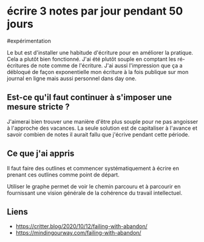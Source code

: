 # écrire 3 notes par jour pendant 50 jours
#expérimentation 

Le but est d'installer une habitude d'écriture pour en améliorer la pratique. Cela a plutôt bien fonctionné. J'ai été plutôt souple en comptant les ré-écritures de note comme de l'écriture. J'ai aussi l'impression que ça a débloqué de façon exponentielle mon écriture à la fois publique sur mon journal en ligne mais aussi personnel dans day one.

## Est-ce qu'il faut continuer à s'imposer une mesure stricte ?

J'aimerai bien trouver une manière d'être plus souple pour ne pas angoisser à l'approche des vacances. La seule solution est de capitaliser à l'avance et savoir combien de notes il aurait fallu que j'écrive pendant cette période.

## Ce que j'ai appris

Il faut faire des outlines et commencer systématiquement à écrire en prenant ces outlines comme point de départ.

Utiliser le graphe permet de voir le chemin parcouru et à parcourir en fournissant une vision générale de la cohérence du travail intellectuel.

## Liens

- https://critter.blog/2020/10/12/failing-with-abandon/
- https://mindingourway.com/failing-with-abandon/